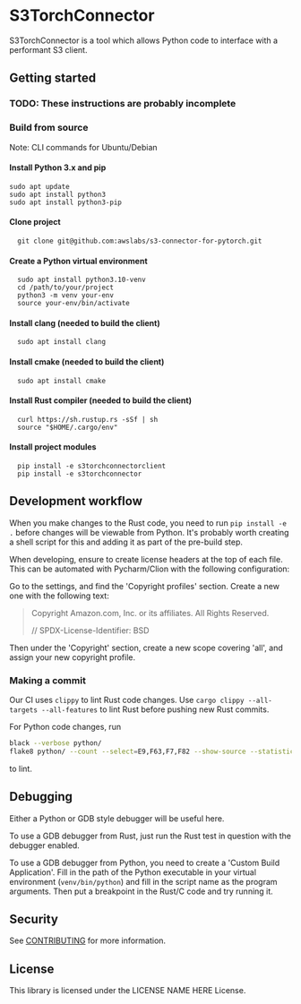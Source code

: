 # S3TorchConnector

S3TorchConnector is a tool which allows Python code to interface with a performant S3 client.

## Getting started
### TODO: These instructions are probably incomplete
### Build from source
Note: CLI commands for Ubuntu/Debian 
#### Install Python 3.x and pip
```shell
sudo apt update
sudo apt install python3
sudo apt install python3-pip
```
#### Clone project
```shell
  git clone git@github.com:awslabs/s3-connector-for-pytorch.git
```
#### Create  a Python virtual environment
```shell
  sudo apt install python3.10-venv
  cd /path/to/your/project
  python3 -m venv your-env
  source your-env/bin/activate
```
#### Install clang (needed to build the client)
```shell
  sudo apt install clang
```
#### Install cmake (needed to build the client)
```shell
  sudo apt install cmake
```
#### Install Rust compiler (needed to build the client)
```shell
  curl https://sh.rustup.rs -sSf | sh
  source "$HOME/.cargo/env"
```
#### Install project modules
```shell
  pip install -e s3torchconnectorclient
  pip install -e s3torchconnector
```

## Development workflow

When you make changes to the Rust code, you need to run `pip install -e .` before changes will be viewable from 
Python. It's probably worth creating a shell script for this and adding it as part of the pre-build step.

When developing, ensure to create license headers at the top of each file. This can be automated with Pycharm/Clion 
with the following configuration:

Go to the settings, and find the 'Copyright profiles' section. Create a new one with the following text:

> Copyright Amazon.com, Inc. or its affiliates. All Rights Reserved.
> 
> // SPDX-License-Identifier: BSD

Then under the 'Copyright' section, create a new scope covering 'all', and assign your new copyright profile.

### Making a commit

Our CI uses `clippy` to lint Rust code changes. Use `cargo clippy --all-targets --all-features` to lint Rust before
pushing new Rust commits.

For Python code changes, run 
```bash
black --verbose python/
flake8 python/ --count --select=E9,F63,F7,F82 --show-source --statistics
```
 to lint.

## Debugging

Either a Python or GDB style debugger will be useful here.

To use a GDB debugger from Rust, just run the Rust test in question with the debugger enabled.

To use a GDB debugger from Python, you need to create a 'Custom Build Application'. 
Fill in the path of the Python executable in your virtual environment (`venv/bin/python`) and fill in the script name 
as the program arguments.
Then put a breakpoint in the Rust/C code and try running it.


## Security

See [CONTRIBUTING](CONTRIBUTING.md#security-issue-notifications) for more information.

## License

This library is licensed under the LICENSE NAME HERE License.

